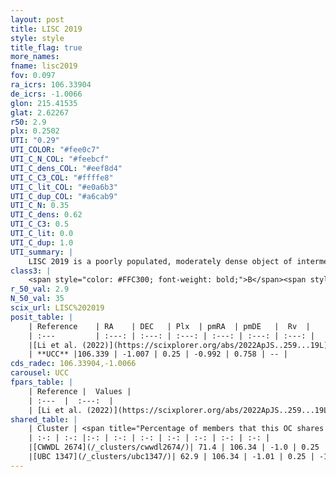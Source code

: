 ```yaml
---
layout: post
title: LISC 2019
style: style
title_flag: true
more_names: 
fname: lisc2019
fov: 0.097
ra_icrs: 106.33904
de_icrs: -1.0066
glon: 215.41535
glat: 2.62267
r50: 2.9
plx: 0.2502
UTI: "0.29"
UTI_COLOR: "#fee0c7"
UTI_C_N_COL: "#feebcf"
UTI_C_dens_COL: "#eef8d4"
UTI_C_C3_COL: "#ffffe8"
UTI_C_lit_COL: "#e0a6b3"
UTI_C_dup_COL: "#a6cab9"
UTI_C_N: 0.35
UTI_C_dens: 0.62
UTI_C_C3: 0.5
UTI_C_lit: 0.0
UTI_C_dup: 1.0
UTI_summary: |
    LISC 2019 is a poorly populated, moderately dense object of intermediate C3 quality. It was recently reported in the literature. This object shares a significant percentage of members with 2 later reported entries.
class3: |
    <span style="color: #FFC300; font-weight: bold;">B</span><span style="color: #FFC300; font-weight: bold;">B</span>
r_50_val: 2.9
N_50_val: 35
scix_url: LISC%202019
posit_table: |
    | Reference    | RA    | DEC   | Plx  | pmRA  | pmDE   |  Rv  |
    | :---         | :---: | :---: | :---: | :---: | :---: | :---: |
    |[Li et al. (2022)](https://scixplorer.org/abs/2022ApJS..259...19L) | 106.31 | -0.996 | 0.247 | -0.973 | 0.512 | -- |
    | **UCC** |106.339 | -1.007 | 0.25 | -0.992 | 0.758 | -- | 
cds_radec: 106.33904,-1.0066
carousel: UCC
fpars_table: |
    | Reference |  Values |
    | :---  |  :---:  |
    | [Li et al. (2022)](https://scixplorer.org/abs/2022ApJS..259...19L) | `E(V-I)=0.4, m-M=12.6, Age=0.3, Z=0.01, fbin=0.51` |
shared_table: |
    | Cluster | <span title="Percentage of members that this OC shares with the ones listed">%</span>   | RA   | DEC   | Plx   | pmRA  | pmDE  | Rv | UTI |
    | :-: | :-: |:-: | :-: | :-: | :-: | :-: | :-: | :-: |
    |[CWWDL 2674](/_clusters/cwwdl2674/)| 71.4 | 106.34 | -1.0 | 0.25 | -1.02 | 0.81 | 85.31 |0.08 |
    |[UBC 1347](/_clusters/ubc1347/)| 62.9 | 106.34 | -1.01 | 0.25 | -1.02 | 0.82 | 85.31 |0.31 |
---
```

